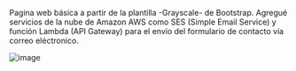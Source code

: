 Pagina web básica a partir de la plantilla -Grayscale- de Bootstrap. 
Agregué servicios de la nube de Amazon AWS como SES (Simple Email Service) y función Lambda (API Gateway) para el envío del formulario de contacto vía correo eléctronico.

![image](https://user-images.githubusercontent.com/16790136/161655746-02e7fb91-b4a5-4469-87c2-3ba02daef669.png)
